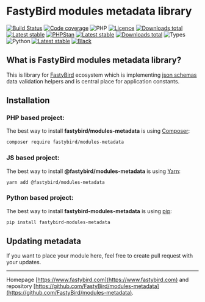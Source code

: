 # FastyBird modules metadata library

[![Build Status](https://badgen.net/github/checks/FastyBird/modules-metadata/master?cache=300&style=flast-square)](https://github.com/FastyBird/modules-metadata/actions)
[![Code coverage](https://badgen.net/coveralls/c/github/FastyBird/modules-metadata?cache=300&style=flast-square)](https://coveralls.io/r/FastyBird/modules-metadata)
![PHP](https://badgen.net/packagist/php/FastyBird/modules-metadata?cache=300&style=flast-square)
[![Licence](https://badgen.net/packagist/license/FastyBird/modules-metadata?cache=300&style=flast-square)](https://packagist.org/packages/FastyBird/modules-metadata)
[![Downloads total](https://badgen.net/packagist/dt/FastyBird/modules-metadata?cache=300&style=flast-square)](https://packagist.org/packages/FastyBird/modules-metadata)
[![Latest stable](https://badgen.net/packagist/v/FastyBird/modules-metadata/latest?cache=300&style=flast-square)](https://packagist.org/packages/FastyBird/modules-metadata)
[![PHPStan](https://img.shields.io/badge/PHPStan-enabled-brightgreen.svg?style=flat-square)](https://github.com/phpstan/phpstan)
[![Latest stable](https://badgen.net/npm/v/@fastybird/modules-metadata?cache=300&style=flast-square)](https://www.npmjs.com/package/@fastybird/modules-metadata)
[![Downloads total](https://badgen.net/npm/dt/@fastybird/modules-metadata?cache=300&style=flast-square)](https://www.npmjs.com/package/@fastybird/modules-metadata)
![Types](https://badgen.net/npm/types/@fastybird/modules-metadata?cache=300&style=flast-square)
![Python](https://badgen.net/pypi/python/fastybird-modules-metadata?cache=300&style=flat-square)
[![Latest stable](https://badgen.net/pypi/v/fastybird-modules-metadata?cache=300&style=flast-square)](https://pypi.org/project/fastybird-modules-metadata/)
[![Black](https://img.shields.io/badge/Black-enabled-brightgreen.svg?style=flat-square)](https://github.com/psf/black)

## What is FastyBird modules metadata library?

This is library for [FastyBird](https://www.fastybird.com) ecosystem which is implementing [json schemas](https://json-schema.org) data validation helpers and is central place for application constants.

## Installation

### PHP based project:

The best way to install **fastybird/modules-metadata** is using [Composer](http://getcomposer.org/):

```sh
composer require fastybird/modules-metadata
```

### JS based project:

The best way to install **@fastybird/modules-metadata** is using [Yarn](https://yarnpkg.com/):

```sh
yarn add @fastybird/modules-metadata
```

### Python based project:

The best way to install **fastybird-modules-metadata** is using [pip](https://pip.pypa.io/):

```sh
pip install fastybird-modules-metadata
```

## Updating metadata

If you want to place your module here, feel free to create pull request with your updates.

***
Homepage [https://www.fastybird.com](https://www.fastybird.com) and repository [https://github.com/FastyBird/modules-metadata](https://github.com/FastyBird/modules-metadata).
